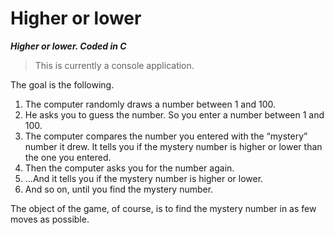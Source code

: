 # Higher or lower

_**Higher or lower. Coded in C**_

> This is currently a console application.

The goal is the following.

1. The computer randomly draws a number between 1 and 100.
2. He asks you to guess the number. So you enter a number between 1 and 100.
3. The computer compares the number you entered with the “mystery” number it drew. It tells you if the
mystery number is higher or lower than the one you entered.
4. Then the computer asks you for the number again.
5. …And it tells you if the mystery number is higher or lower.
6. And so on, until you find the mystery number.

The object of the game, of course, is to find the mystery number in as few moves as possible.
